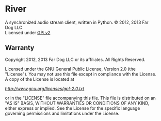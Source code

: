 River
=====

A synchronized audio stream client, written in Python. 
&copy; 2012, 2013 Far Dog LLC  
Licensed under [GPLv2](http://www.gnu.org/licenses/gpl-2.0.txt)


Warranty
--------

Copyright 2012, 2013 Far Dog LLC or its affiliates. All Rights Reserved.

Licensed under the GNU General Public License, Version 2.0 (the "License").
You may not use this file except in compliance with the License.
A copy of the License is located at

*http://www.gnu.org/licenses/gpl-2.0.txt*

or in the "LICENSE" file accompanying this file. This file is distributed
on an "AS IS" BASIS, WITHOUT WARRANTIES OR CONDITIONS OF ANY KIND, either
express or implied. See the License for the specific language governing
permissions and limitations under the License.